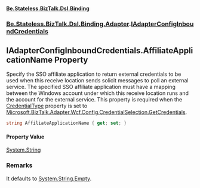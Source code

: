 #### [Be.Stateless.BizTalk.Dsl.Binding](README.md 'README')
### [Be.Stateless.BizTalk.Dsl.Binding.Adapter](Be.Stateless.BizTalk.Dsl.Binding.Adapter.md 'Be.Stateless.BizTalk.Dsl.Binding.Adapter').[IAdapterConfigInboundCredentials](IAdapterConfigInboundCredentials.md 'Be.Stateless.BizTalk.Dsl.Binding.Adapter.IAdapterConfigInboundCredentials')

## IAdapterConfigInboundCredentials.AffiliateApplicationName Property

Specify the SSO affiliate application to return external credentials to be used when this receive location sends
solicit messages to poll an external service. The specified SSO affiliate application must have a mapping between the
Windows account under which this receive location runs and the account for the external service. This property is
required when the [CredentialType](IAdapterConfigInboundCredentials.CredentialType.md 'Be.Stateless.BizTalk.Dsl.Binding.Adapter.IAdapterConfigInboundCredentials.CredentialType') property is set to [Microsoft.BizTalk.Adapter.Wcf.Config.CredentialSelection.GetCredentials](https://docs.microsoft.com/en-us/dotnet/api/Microsoft.BizTalk.Adapter.Wcf.Config.CredentialSelection.GetCredentials 'Microsoft.BizTalk.Adapter.Wcf.Config.CredentialSelection.GetCredentials').

```csharp
string AffiliateApplicationName { get; set; }
```

#### Property Value
[System.String](https://docs.microsoft.com/en-us/dotnet/api/System.String 'System.String')

### Remarks
It defaults to [System.String.Empty](https://docs.microsoft.com/en-us/dotnet/api/System.String.Empty 'System.String.Empty').